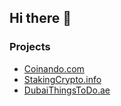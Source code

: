 ## Hi there 👋

### Projects
- [Coinando.com](https://coinando.com)
- [StakingCrypto.info](https://stakingcrypto.info)
- [DubaiThingsToDo.ae](https://dubaithingstodo.ae)

<!--
**tomasrc/tomasrc** is a ✨ _special_ ✨ repository because its `README.md` (this file) appears on your GitHub profile.

Here are some ideas to get you started:

- 🔭 I’m currently working on ...
- 🌱 I’m currently learning ...
- 👯 I’m looking to collaborate on ...
- 🤔 I’m looking for help with ...
- 💬 Ask me about ...
- 📫 How to reach me: ...
- 😄 Pronouns: ...
- ⚡ Fun fact: ...
-->
